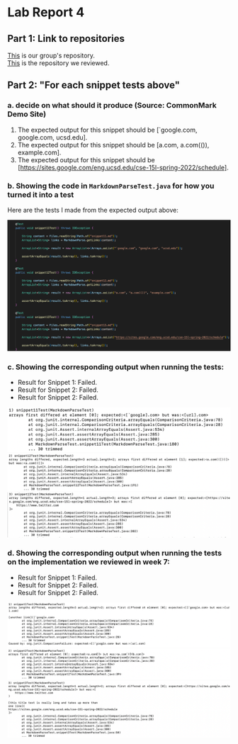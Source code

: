 # Lab Report 4

## Part 1: Link to repositories

[This](https://github.com/kcyy127/markdown-parser) is our group's repository. \
[This](https://github.com/Steven-Hsu1/markdown-parser) is the repository we reviewed.

## Part 2: "For each snippet tests above"

### a. decide on what should it produce (Source: CommonMark Demo Site)

1. The expected output for this snippet should be [\`google.com, google.com, ucsd.edu]. 
2. The expected output for this snippet should be [a.com, a.com(()), example.com].
3. The expected output for this snippet should be [https://sites.google.com/eng.ucsd.edu/cse-15l-spring-2022/schedule].

### b. Showing the code in `MarkdownParseTest.java` for how you turned it into a test

Here are the tests I made from the expected output above:

![alt text](3tests.png)

### c. Showing the corresponding output when running the tests:

- Result for Snippet 1: Failed.
- Result for Snippet 2: Failed.
- Result for Snippet 2: Failed.

![alt text](fail1.png)
![alt text](fail2.png)
![alt text](fail3.png)


### d. Showing the corresponding output when running the tests on the implementation we reviewed in week 7:

- Result for Snippet 1: Failed.
- Result for Snippet 2: Failed.
- Result for Snippet 2: Failed.

![alt text](fail11.png)
![alt text](fail12.png)
![alt text](fail13.png)

